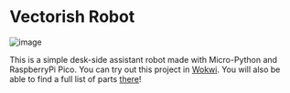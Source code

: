 # Vectorish Robot

![image](https://github.com/user-attachments/assets/c824dcff-b10a-48d8-811e-85167e6ffb84)

This is a simple desk-side assistant robot made with Micro-Python and RaspberryPi Pico. You can try out this project in [Wokwi](https://wokwi.com/projects/405373275614798849). You will also be able to find a full list of parts [there](https://wokwi.com/projects/405373275614798849)!
